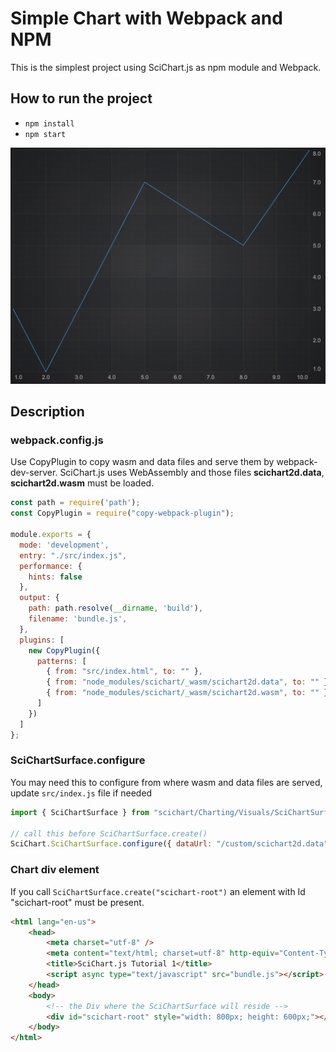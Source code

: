 # Simple Chart with Webpack and NPM

This is the simplest project using SciChart.js as npm module and Webpack.

## How to run the project

* `npm install`
* `npm start`

![Annotations Demo](img/line-chart.png)

## Description

### webpack.config.js

Use CopyPlugin to copy wasm and data files and serve them by webpack-dev-server. SciChart.js uses WebAssembly and those files **scichart2d.data**, **scichart2d.wasm** must be loaded.

```javascript
const path = require('path');
const CopyPlugin = require("copy-webpack-plugin");

module.exports = {
  mode: 'development',
  entry: "./src/index.js",
  performance: {
    hints: false
  },
  output: {
    path: path.resolve(__dirname, 'build'),
    filename: 'bundle.js',
  },
  plugins: [
    new CopyPlugin({
      patterns: [
        { from: "src/index.html", to: "" },
        { from: "node_modules/scichart/_wasm/scichart2d.data", to: "" },
        { from: "node_modules/scichart/_wasm/scichart2d.wasm", to: "" }
      ]
    })
  ]
};
```

### SciChartSurface.configure

You may need this to configure from where wasm and data files are served, update `src/index.js` file if needed

```javascript
import { SciChartSurface } from "scichart/Charting/Visuals/SciChartSurface";

// call this before SciChartSurface.create()
SciChart.SciChartSurface.configure({ dataUrl: "/custom/scichart2d.data", wasmUrl: "/other/scichart2d.wasm" });
```

### Chart div element

If you call `SciChartSurface.create("scichart-root")` an element with Id "scichart-root" must be present.

```html
<html lang="en-us">
    <head>
        <meta charset="utf-8" />
        <meta content="text/html; charset=utf-8" http-equiv="Content-Type" />
        <title>SciChart.js Tutorial 1</title>
        <script async type="text/javascript" src="bundle.js"></script>
    </head>
    <body>
        <!-- the Div where the SciChartSurface will reside -->
        <div id="scichart-root" style="width: 800px; height: 600px;"></div>
    </body>
</html>
```
